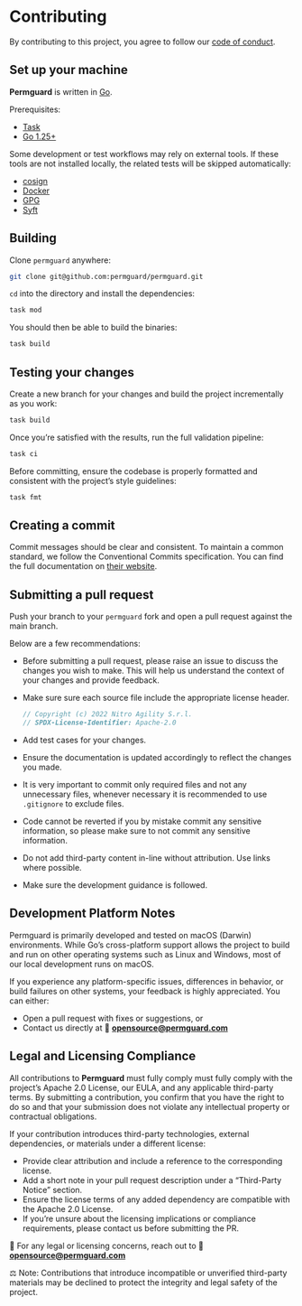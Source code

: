 # Contributing

By contributing to this project, you agree to follow our [code of conduct](https://github.com/permguard/.github/blob/main/CODE_OF_CONDUCT.md).

## Set up your machine

**Permguard** is written in [Go](https://go.dev/).

Prerequisites:

- [Task](https://taskfile.dev/installation)
- [Go 1.25+](https://go.dev/doc/install)

Some development or test workflows may rely on external tools.
If these tools are not installed locally, the related tests will be skipped automatically:

- [cosign](https://github.com/sigstore/cosign)
- [Docker](https://www.docker.com/)
- [GPG](https://gnupg.org)
- [Syft](https://github.com/anchore/syft)

## Building

Clone `permguard` anywhere:

```sh
git clone git@github.com:permguard/permguard.git
```

`cd` into the directory and install the dependencies:

```bash
task mod
```

You should then be able to build the binaries:

```bash
task build
```

## Testing your changes

Create a new branch for your changes and build the project incrementally as you work:

```sh
task build
```

Once you’re satisfied with the results, run the full validation pipeline:

```sh
task ci
```

Before committing, ensure the codebase is properly formatted and consistent with the project’s style guidelines:

```sh
task fmt
```

## Creating a commit

Commit messages should be clear and consistent.
To maintain a common standard, we follow the Conventional Commits specification.
You can find the full documentation on [their website](https://www.conventionalcommits.org).

## Submitting a pull request

Push your branch to your `permguard` fork and open a pull request against the main branch.

Below are a few recommendations:

- Before submitting a pull request, please raise an issue to discuss the changes you wish to make. This will help us understand the context of your changes and provide feedback.
- Make sure sure each source file include the appropriate license header.

  ```go
  // Copyright (c) 2022 Nitro Agility S.r.l.
  // SPDX-License-Identifier: Apache-2.0
  ```

- Add test cases for your changes.
- Ensure the documentation is updated accordingly to reflect the changes you made.
- It is very important to commit only required files and not any unnecessary files, whenever necessary it is recommended to use `.gitignore` to exclude files.
- Code cannot be reverted if you by mistake commit any sensitive information, so please make sure to not commit any sensitive information.
- Do not add third-party content in-line without attribution. Use links where possible.
- Make sure the development guidance is followed.

## Development Platform Notes

Permguard is primarily developed and tested on macOS (Darwin) environments.
While Go’s cross-platform support allows the project to build and run on other operating systems such as Linux and Windows, most of our local development runs on macOS.

If you experience any platform-specific issues, differences in behavior, or build failures on other systems, your feedback is highly appreciated.
You can either:

- Open a pull request with fixes or suggestions, or
- Contact us directly at 📧 **<opensource@permguard.com>**

## Legal and Licensing Compliance

All contributions to **Permguard** must fully comply must fully comply with the project’s Apache 2.0 License, our EULA, and any applicable third-party terms.
By submitting a contribution, you confirm that you have the right to do so and that your submission does not violate any intellectual property or contractual obligations.

If your contribution introduces third-party technologies, external dependencies, or materials under a different license:

- Provide clear attribution and include a reference to the corresponding license.
- Add a short note in your pull request description under a “Third-Party Notice” section.
- Ensure the license terms of any added dependency are compatible with the Apache 2.0 License.
- If you’re unsure about the licensing implications or compliance requirements, please contact us before submitting the PR.

📧 For any legal or licensing concerns, reach out to 📧 **<opensource@permguard.com>**

⚖️ Note: Contributions that introduce incompatible or unverified third-party materials may be declined to protect the integrity and legal safety of the project.
